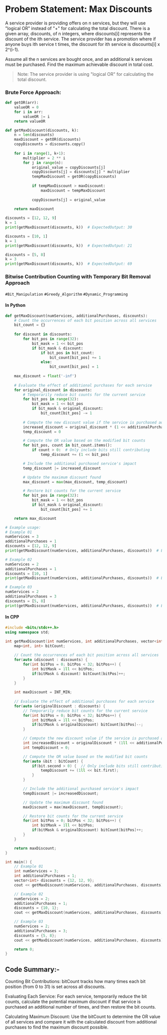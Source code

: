 # Probem Statement: Max Discounts

A service provider is providing offers on n services, but they will use "logical OR" instead of "+" for calculating the total discount.
There is a given array, discounts, of n integers, where discounts[i] represents the discount of the ith service. 
The service provider has a promotion where if anyone buys ith service t times, the discount for ith service is discounts[i] x 2^(i-1). 

Assume all the n services are bought once, and an additional k services must be purchased.
Find the maximum achievable discount in total cost.

> Note: The service provider is using "logical OR" for calculating the total discount.

### Brute Force Approach:
```py
def getOR(arr):
    valueOR = 0
    for i in arr:
        valueOR |= i
    return valueOR

def getMaxDiscount(discounts, k):
    n = len(discounts)
    maxDiscount = getOR(discounts)
    copyDiscounts = discounts.copy()
    
    for i in range(1, k+1):
        multiplier = 2 ** i
        for j in range(n):
            original_value = copyDiscounts[j]
            copyDiscounts[j] = discounts[j] * multiplier
            tempMaxDiscount = getOR(copyDiscounts)
            
            if tempMaxDiscount > maxDiscount:
                maxDiscount = tempMaxDiscount
            
            copyDiscounts[j] = original_value
    
    return maxDiscount

discounts = [12, 12, 9]
k = 1
print(getMaxDiscount(discounts, k))  # ExpectedOutput: 30

discounts = [10, 1]
k = 1
print(getMaxDiscount(discounts, k))  # ExpectedOutput: 21

discounts = [5, 8]
k = 3
print(getMaxDiscount(discounts, k))  # ExpectedOutput: 69
```

### Bitwise Contribution Counting with Temporary Bit Removal Approach
`#Bit_Manipulation` `#Greedy_Algorithm` `#Dynamic_Programming`

#### In Python

```py
def getMaxDiscount(numServices, additionalPurchases, discounts):
    # Count the occurrences of each bit position across all services
    bit_count = {}
    
    for discount in discounts:
        for bit_pos in range(32):
            bit_mask = 1 << bit_pos
            if bit_mask & discount:
                if bit_pos in bit_count:
                    bit_count[bit_pos] += 1
                else:
                    bit_count[bit_pos] = 1
    
    max_discount = float('-inf')
    
    # Evaluate the effect of additional purchases for each service
    for original_discount in discounts:
        # Temporarily reduce bit counts for the current service
        for bit_pos in range(32):
            bit_mask = 1 << bit_pos
            if bit_mask & original_discount:
                bit_count[bit_pos] -= 1
        
        # Compute the new discount value if the service is purchased additional times
        increased_discount = original_discount * (1 << additionalPurchases)
        temp_discount = 0

        # Compute the OR value based on the modified bit counts
        for bit_pos, count in bit_count.items():
            if count > 0:  # Only include bits still contributing
                temp_discount += (1 << bit_pos)

        # Include the additional purchased service's impact
        temp_discount |= increased_discount

        # Update the maximum discount found
        max_discount = max(max_discount, temp_discount)

        # Restore bit counts for the current service
        for bit_pos in range(32):
            bit_mask = 1 << bit_pos
            if bit_mask & original_discount:
                bit_count[bit_pos] += 1

    return max_discount

# Example usage:
# Example 01
numServices = 3
additionalPurchases = 1
discounts = [12, 12, 9]
print(getMaxDiscount(numServices, additionalPurchases, discounts))  # Expected output: 29

# Example 02
numServices = 2
additionalPurchases = 1
discounts = [10, 1]
print(getMaxDiscount(numServices, additionalPurchases, discounts))  # Expected output: 21

# Example 03
numServices = 2
additionalPurchases = 3
discounts = [5, 8]
print(getMaxDiscount(numServices, additionalPurchases, discounts))  # Expected output: 69
```

#### In CPP
``` cpp
#include <bits/stdc++.h>
using namespace std;

int getMaxDiscount(int numServices, int additionalPurchases, vector<int> discounts){
    map<int, int> bitCount;
    
    // Count the occurrences of each bit position across all services
    for(auto &discount : discounts) {
        for(int bitPos = 0; bitPos < 32; bitPos++) {
            int bitMask = 1ll << bitPos;
            if(bitMask & discount) bitCount[bitPos]++;
        }
    }
    
    int maxDiscount = INT_MIN;
    
    // Evaluate the effect of additional purchases for each service
    for(auto &originalDiscount : discounts) {
        // Temporarily reduce bit counts for the current service
        for(int bitPos = 0; bitPos < 32; bitPos++) {
            int bitMask = 1ll << bitPos;
            if(bitMask & originalDiscount) bitCount[bitPos]--;
        }

        // Compute the new discount value if the service is purchased additional times
        int increasedDiscount = originalDiscount * (1ll << additionalPurchases); 
        int tempDiscount = 0;

        // Compute the OR value based on the modified bit counts
        for(auto &bit : bitCount) {
            if(bit.second > 0) {  // Only include bits still contributing
                tempDiscount += (1ll << bit.first);
            }
        }

        // Include the additional purchased service's impact
        tempDiscount |= increasedDiscount;

        // Update the maximum discount found
        maxDiscount = max(maxDiscount, tempDiscount);

        // Restore bit counts for the current service
        for(int bitPos = 0; bitPos < 32; bitPos++) {
            int bitMask = 1ll << bitPos;
            if(bitMask & originalDiscount) bitCount[bitPos]++;
        }
    }

    return maxDiscount;
}

int main() {    
    // Example 01
    int numServices = 3;  
    int additionalPurchases = 1;  
    vector<int> discounts = {12, 12, 9}; 
    cout << getMaxDiscount(numServices, additionalPurchases, discounts) << "\n";

    // Example 02
    numServices = 2;  
    additionalPurchases = 1;  
    discounts = {10, 1}; 
    cout << getMaxDiscount(numServices, additionalPurchases, discounts) << "\n";

    // Example 03
    numServices = 2;  
    additionalPurchases = 3;  
    discounts = {5, 8};  
    cout << getMaxDiscount(numServices, additionalPurchases, discounts) << "\n";

    return 0;
}
```


## Code Summary:-

Counting Bit Contributions:
bitCount tracks how many times each bit position (from 0 to 31) is set across all discounts.

Evaluating Each Service:
For each service, temporarily reduce the bit counts, calculate the potential maximum discount if that service is purchased an additional number of times, and then restore the bit counts.

Calculating Maximum Discount:
Use the bitCount to determine the OR value of all services and compare it with the calculated discount from additional purchases to find the maximum discount possible.
